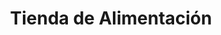 ---
title: "Tienda de Alimentación"
url: /getafe/tienda-de-alimentacion-avenida-manuel-azana/
shop: Lebensmittel
---